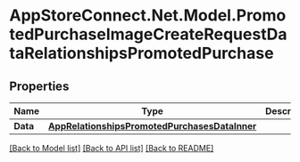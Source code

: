 # AppStoreConnect.Net.Model.PromotedPurchaseImageCreateRequestDataRelationshipsPromotedPurchase

## Properties

Name | Type | Description | Notes
------------ | ------------- | ------------- | -------------
**Data** | [**AppRelationshipsPromotedPurchasesDataInner**](AppRelationshipsPromotedPurchasesDataInner.md) |  | 

[[Back to Model list]](../README.md#documentation-for-models) [[Back to API list]](../README.md#documentation-for-api-endpoints) [[Back to README]](../README.md)

